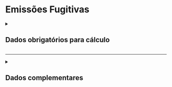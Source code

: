 # Emissões Fugitivas

<details>
  <summary><strong><h2>Dados obrigatórios para cálculo</strong></summary>

### Gases não quioto

|Campos no Supabase|Valores GHG|
|---|---|
`categoria_de_emissoes`|_EMISSOES FUGITIVAS - NAO QUIOTO_|
`escopo`|4| 
[gwp_id](https://github.com/ZNIT-Tech/documentation/blob/main/Gases.md)|Gás ou composto|
`uni_novas_carga`|Unidades Novas Carga _(kg)_
`uni_novas_capacidade`|Unidades Novas Capacidade _(kg)_
`uni_exist_recarga`|Unidade Existentes Recarga _(kg)_
`uni_disp_capacidade`|Unidades Dispensadas Capacidade _(kg)_
`uni_disp_recup`|Unidades Dispensadas Recuperada _(kg)_

### Abordagem por estágio do ciclo de vida

|Campos no Supabase|Valores GHG|
|---|---|
`categoria_de_emissoes`|_EMISSOES FUGITIVAS 1_|
[gwp_id](https://github.com/ZNIT-Tech/documentation/blob/main/Gases.md)|Gás ou composto|
`uni_novas_carga`|Unidades Novas Carga _(kg)_
`uni_novas_capacidade`|Unidades Novas Capacidade _(kg)_
`uni_exist_recarga`|Unidade Existentes Recarga _(kg)_
`uni_disp_capacidade`|Unidades Dispensadas Capacidade _(kg)_
`uni_disp_recup`|Unidades Dispensadas Recuperada _(kg)_


### Abordagem por Balanço de Massa (Compra)

Campos no Supabase|Valores GHG|
|---|---|
`categoria_de_emissoes`|_EMISSOES FUGITIVAS 2_|
[gwp_id](https://github.com/ZNIT-Tech/documentation/blob/main/Gases.md)|Gás ou composto|
`uni_novas_capacidade`|VE = Variação no estoque _(kg)_|
`uni_exist_recarga`|T = Quantidade transferida _(kg)_|
`uni_disp_capacidade`|MC = Mudança de capacidade _(kg)_ |


### Triagem

Campos no Supabase|Valores GHG|
|---|---|
`categoria_de_emissoes`|_EMISSOES FUGITIVAS 3_|
[gwp_id](https://github.com/ZNIT-Tech/documentation/blob/main/Gases.md)|Gás ou composto|
[id_equip_refrigerador](https://github.com/ZNIT-Tech/documentation/blob/main/Equipamento%20de%20Refrigeracao.md)| Tipo de Equipamento|
`uni_novas_capacidade`|Carga das Unidades Novas _(kg)_|
`uni_exist_recarga`|Capacidade Unidades em Operação _(kg)_|
`uni_disp_capacidade`|Capacidade Unidades Dispensadas _(kg)_|

</details>

---

<details>
  <summary><h2><strong>Dados complementares</strong></summary>

|Campo no Supabase|Valor|
|---|---|
|`cnpj_fornecedor`|CNPJ Fornecedor|
|`nome_fornecedor`|Nome Fornecedor|
`numero_do_documento`|Chave da NFe|
`natureza_da_operao`|Natureza da operação|
`cdigo_do_produto`|Codigo produto|
`ncm`|NCM|
`un`|Unidade de medida|
`quant`|Quantidade|
`peso_nf`|Peso|
`endereco_do_experdidor`|Endereço do remetente|
`endereco_do_destinatrio`|Endereço do destinatário|

</details>
